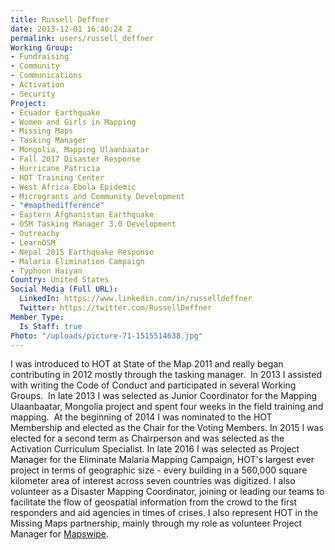 ```yaml
---
title: Russell Deffner
date: 2013-12-01 16:40:24 Z
permalink: users/russell_deffner
Working Group:
- Fundraising
- Community
- Communications
- Activation
- Security
Project:
- Ecuador Earthquake
- Women and Girls in Mapping
- Missing Maps
- Tasking Manager
- Mongolia, Mapping Ulaanbaatar
- Fall 2017 Disaster Response
- Hurricane Patricia
- HOT Training Center
- West Africa Ebola Epidemic
- Microgrants and Community Development
- "#mapthedifference"
- Eastern Afghanistan Earthquake
- OSM Tasking Manager 3.0 Development
- Outreachy
- LearnOSM
- Nepal 2015 Earthquake Response
- Malaria Elimination Campaign
- Typhoon Haiyan
Country: United States
Social Media (Full URL):
  LinkedIn: https://www.linkedin.com/in/russelldeffner
  Twitter: https://twitter.com/RussellDeffner
Member Type:
  Is Staff: true
Photo: "/uploads/picture-71-1515514638.jpg"
---
```


<p>I was introduced to HOT at State of the Map 2011 and really began contributing in 2012 mostly through the tasking manager.&nbsp; In 2013 I assisted with writing the Code of Conduct and participated in several Working Groups.&nbsp; In late 2013 I was selected as Junior Coordinator for the Mapping Ulaanbaatar, Mongolia project and spent four weeks in the field training and mapping.&nbsp; At the beginning of 2014 I was nominated to the HOT Membership and elected as the Chair for the Voting Members. In 2015 I was elected for a second term as Chairperson and was selected as the Activation Curriculum Specialist. In late 2016 I was selected as Project Manager for the Eliminate Malaria Mapping Campaign, HOT's largest ever project in terms of geographic size - every building in a 560,000 square kilometer area of interest across seven countries was digitized. I also volunteer as a Disaster Mapping Coordinator, joining or leading our teams to facilitate the flow of geospatial information from the crowd to the first responders and aid agencies in times of crises. I also represent HOT in the Missing Maps partnership, mainly through my role as volunteer Project Manager for <a href="http://mapswipe.org/">Mapswipe</a>.</p>
